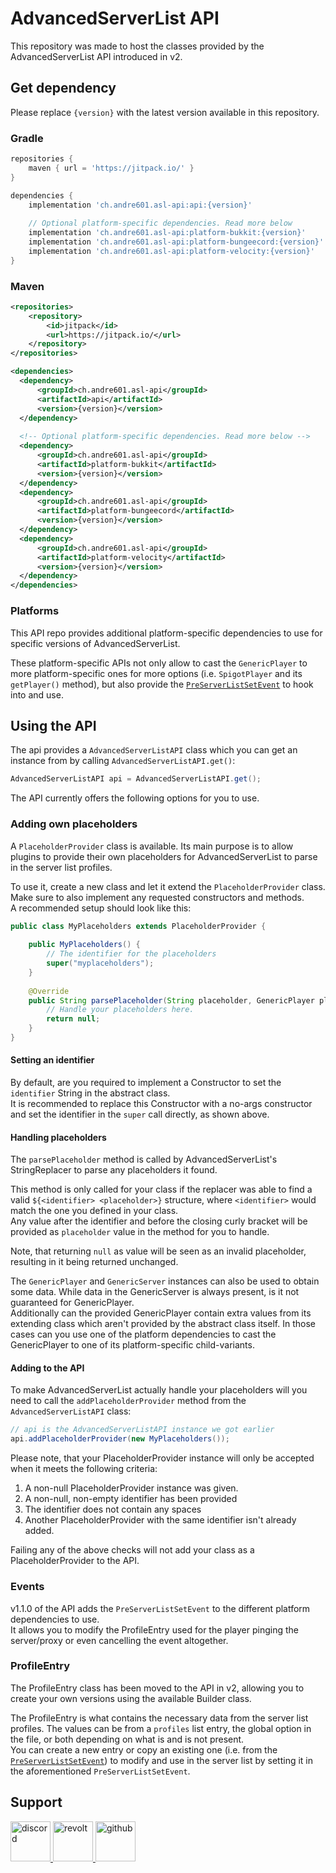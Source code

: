 # AdvancedServerList API

This repository was made to host the classes provided by the AdvancedServerList API introduced in v2.

## Get dependency

Please replace `{version}` with the latest version available in this repository.

### Gradle

```groovy
repositories {
    maven { url = 'https://jitpack.io/' }
}

dependencies {
    implementation 'ch.andre601.asl-api:api:{version}'
    
    // Optional platform-specific dependencies. Read more below
    implementation 'ch.andre601.asl-api:platform-bukkit:{version}'
    implementation 'ch.andre601.asl-api:platform-bungeecord:{version}'
    implementation 'ch.andre601.asl-api:platform-velocity:{version}'
}
```

### Maven

```xml
<repositories>
    <repository>
        <id>jitpack</id>
        <url>https://jitpack.io/</url>
    </repository>
</repositories>

<dependencies>
  <dependency>
      <groupId>ch.andre601.asl-api</groupId>
      <artifactId>api</artifactId>
      <version>{version}</version>
  </dependency>
  
  <!-- Optional platform-specific dependencies. Read more below -->
  <dependency>
      <groupId>ch.andre601.asl-api</groupId>
      <artifactId>platform-bukkit</artifactId>
      <version>{version}</version>
  </dependency>
  <dependency>
      <groupId>ch.andre601.asl-api</groupId>
      <artifactId>platform-bungeecord</artifactId>
      <version>{version}</version>
  </dependency>
  <dependency>
      <groupId>ch.andre601.asl-api</groupId>
      <artifactId>platform-velocity</artifactId>
      <version>{version}</version>
  </dependency>
</dependencies>
```

### Platforms

This API repo provides additional platform-specific dependencies to use for specific versions of AdvancedServerList.

These platform-specific APIs not only allow to cast the `GenericPlayer` to more platform-specific ones for more options (i.e. `SpigotPlayer` and its `getPlayer()` method), but also provide the [`PreServerListSetEvent`](#events) to hook into and use.

## Using the API

The api provides a `AdvancedServerListAPI` class which you can get an instance from by calling `AdvancedServerListAPI.get()`:

```java
AdvancedServerListAPI api = AdvancedServerListAPI.get();
```
The API currently offers the following options for you to use.

### Adding own placeholders

A `PlaceholderProvider` class is available. Its main purpose is to allow plugins to provide their own placeholders for AdvancedServerList to parse in the server list profiles.

To use it, create a new class and let it extend the `PlaceholderProvider` class. Make sure to also implement any requested constructors and methods.  
A recommended setup should look like this:  
```java
public class MyPlaceholders extends PlaceholderProvider {
    
    public MyPlaceholders() {
        // The identifier for the placeholders
        super("myplaceholders");
    }
    
    @Override
    public String parsePlaceholder(String placeholder, GenericPlayer player, GenericServer server) {
        // Handle your placeholders here.
        return null;
    }
}
```

#### Setting an identifier

By default, are you required to implement a Constructor to set the `identifier` String in the abstract class.  
It is recommended to replace this Constructor with a no-args constructor and set the identifier in the `super` call directly, as shown above.

#### Handling placeholders

The `parsePlaceholder` method is called by AdvancedServerList's StringReplacer to parse any placeholders it found.

This method is only called for your class if the replacer was able to find a valid `${<identifier> <placeholder>}` structure, where `<identifier>` would match the one you defined in your class.  
Any value after the identifier and before the closing curly bracket will be provided as `placeholder` value in the method for you to handle.

Note, that returning `null` as value will be seen as an invalid placeholder, resulting in it being returned unchanged.

The `GenericPlayer` and `GenericServer` instances can also be used to obtain some data. While data in the GenericServer is always present, is it not guaranteed for GenericPlayer.  
Additionally can the provided GenericPlayer contain extra values from its extending class which aren't provided by the abstract class itself. In those cases can you use one of the platform dependencies to cast the GenericPlayer to one of its platform-specific child-variants.

#### Adding to the API

To make AdvancedServerList actually handle your placeholders will you need to call the `addPlaceholderProvider` method from the `AdvancedServerListAPI` class:  
```java
// api is the AdvancedServerListAPI instance we got earlier
api.addPlaceholderProvider(new MyPlaceholders());
```

Please note, that your PlaceholderProvider instance will only be accepted when it meets the following criteria:

1. A non-null PlaceholderProvider instance was given.
2. A non-null, non-empty identifier has been provided
3. The identifier does not contain any spaces
4. Another PlaceholderProvider with the same identifier isn't already added.

Failing any of the above checks will not add your class as a PlaceholderProvider to the API.

### Events

v1.1.0 of the API adds the `PreServerListSetEvent` to the different platform dependencies to use.  
It allows you to modify the ProfileEntry used for the player pinging the server/proxy or even cancelling the event altogether.

### ProfileEntry

The ProfileEntry class has been moved to the API in v2, allowing you to create your own versions using the available Builder class.

The ProfileEntry is what contains the necessary data from the server list profiles. The values can be from a `profiles` list entry, the global option in the file, or both depending on what is and is not present.  
You can create a new entry or copy an existing one (i.e. from the [`PreServerListSetEvent`](#events)) to modify and use in the server list by setting it in the aforementioned `PreServerListSetEvent`.

## Support

<a href="https://discord.gg/6dazXp6" target="_blank">
  <img src="https://cdn.jsdelivr.net/npm/@intergrav/devins-badges@2/assets/minimal/social/discord-singular_vector.svg" height="64" alt="discord" title="Join my Discord Server">
</a>
<a href="https://app.revolt.chat/invite/74TpERXA" target="_blank">
  <img src="https://cdn.jsdelivr.net/npm/@intergrav/devins-badges@2/assets/minimal/social/revolt-singular_vector.svg" height="64" alt="revolt" title="Join my Revolt Server">
</a>
<a href="https://github.com/Andre601/AdvancedServerList/issues/new?template=api_support.yml" target="_blank">
  <img src="https://cdn.jsdelivr.net/npm/@intergrav/devins-badges@2/assets/minimal/available/github_vector.svg" height="64" alt="github" title="Open an issue on GitHub">
</a>
